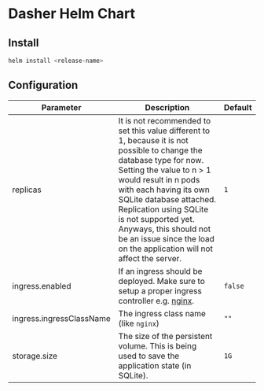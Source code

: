 # Dasher Helm Chart

## Install

```bash
helm install <release-name> 
```

## Configuration
| Parameter | Description | Default |
| --------- | ----------- | ------- |
| replicas  | It is not recommended to set this value different to 1, because it is not possible to change the database type for now. Setting the value to n > 1 would result in n pods with each having its own SQLite database attached.  Replication using SQLite is not supported yet. Anyways, this should not be an issue since the load on the application will not affect the server. | `1` |
| ingress.enabled | If an ingress should be deployed. Make sure to setup a proper ingress controller e.g. [nginx](https://docs.nginx.com/nginx-ingress-controller/). | `false` |
| ingress.ingressClassName | The ingress class name (like `nginx`) | `""` |
| storage.size | The size of the persistent volume. This is being used to save the application state (in SQLite). | `1G` |